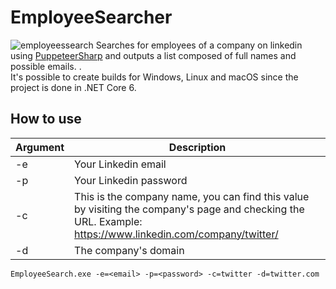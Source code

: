 # EmployeeSearcher
![employeessearch](https://user-images.githubusercontent.com/26238419/231571633-27d6c809-3677-48bd-8fb0-08ed57591d94.png)
Searches for employees of a company on linkedin using [PuppeteerSharp](https://github.com/hardkoded/puppeteer-sharp) and outputs a list composed of full names and possible emails. .<br />
It's possible to create builds for Windows, Linux and macOS since the project is done in .NET Core 6.

## How to use
| Argument | Description |
| ------------- | ------------- |
| -e | Your Linkedin email |
| -p | Your Linkedin password |
| -c | This is the company name, you can find this value by visiting the company's page and checking the URL. Example: https://www.linkedin.com/company/twitter/ |
| -d | The company's domain |

```
EmployeeSearch.exe -e=<email> -p=<password> -c=twitter -d=twitter.com
```
